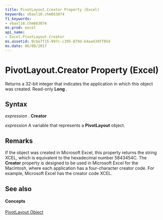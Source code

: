 ```yaml
---
title: PivotLayout.Creator Property (Excel)
keywords: vbaxl10.chm663074
f1_keywords:
- vbaxl10.chm663074
ms.prod: excel
api_name:
- Excel.PivotLayout.Creator
ms.assetid: 0cbe7f15-997c-c395-879d-64aa43dff05d
ms.date: 06/08/2017
---
```



# PivotLayout.Creator Property (Excel)

Returns a 32-bit integer that indicates the application in which this object was created. Read-only  **Long** .


## Syntax

 _expression_ . **Creator**

 _expression_ A variable that represents a **PivotLayout** object.


## Remarks

If the object was created in Microsoft Excel, this property returns the string XCEL, which is equivalent to the hexadecimal number 5843454C. The  **Creator** property is designed to be used in Microsoft Excel for the Macintosh, where each application has a four-character creator code. For example, Microsoft Excel has the creator code XCEL.


## See also


#### Concepts


[PivotLayout Object](Excel.PivotLayout.md)

